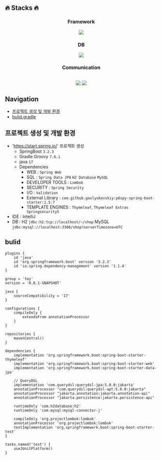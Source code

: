 
## 🔥 Stacks 🔥

<div align="center">
<h3>Framework</h3>
<img src="https://img.shields.io/badge/springboot-6DB33F?style=for-the-badge&logo=springboot&logoColor=white">
<br>
<h3>DB</h3>
<img src="https://img.shields.io/badge/mysql-4479A1?style=for-the-badge&logo=mysql&logoColor=white">
<br>
<h3>Communication</h3>
<br>
<img src="https://img.shields.io/badge/notion-000000?style=for-the-badge&logo=notion&logoColor=white">
<img src="https://img.shields.io/badge/github-181717?style=for-the-badge&logo=github&logoColor=white">

</div>

## Navigation
- [프로젝트 생성 및 개발 환경](#프로젝트-생성-및-개발-환경)
- [bulid.gradle](#bulid)


## 프로젝트 생성 및 개발 환경
- 'https://start.spring.io/' 프로젝트 생성
    - SpringBoot `3.2.3`
    - Gradle Groovy `7.6.1`
    - java `17`
    - Dependencies
        - WEB : `Spring Web`
        - SQL : `Spring Data JPA`  `H2 Database` `MySQL`
        - DEVELOPER TOOLS : `Lombok`
        - SECURITY : `Spring Security`
        - I/O : `Validation`
        - External Library : `com.github.gavlyukovskiy:p6spy-spring-boot-starter:1.5.7`
        - TEMPLATE ENGINES : `Thymeleaf`, `Thymeleaf Extras Springsecurity5`
- IDE : IntelliJ
- DB : H2 `jdbc:h2:tcp://localhost/~/shop`
       MySQL `jdbc:mysql://localhost:3306/shop?serverTimezone=UTC`

## bulid

	plugins {
		id 'java'
		id 'org.springframework.boot' version '3.2.3'
		id 'io.spring.dependency-management' version '1.1.4'
	}
	
	group = 'toy'
	version = '0.0.1-SNAPSHOT'
	
	java {
		sourceCompatibility = '17'
	}
	
	configurations {
		compileOnly {
			extendsFrom annotationProcessor
		}
	}
	
	repositories {
		mavenCentral()
	}
	
	dependencies {
		implementation 'org.springframework.boot:spring-boot-starter-thymeleaf'
		implementation 'org.springframework.boot:spring-boot-starter-web'
		implementation 'org.springframework.boot:spring-boot-starter-data-jpa'
	
		// QueryDSL
		implementation 'com.querydsl:querydsl-jpa:5.0.0:jakarta'
		annotationProcessor "com.querydsl:querydsl-apt:5.0.0:jakarta"
		annotationProcessor "jakarta.annotation:jakarta.annotation-api"
		annotationProcessor "jakarta.persistence:jakarta.persistence-api"
	
		runtimeOnly 'com.h2database:h2'
		runtimeOnly 'com.mysql:mysql-connector-j'
	
		compileOnly 'org.projectlombok:lombok'
		annotationProcessor 'org.projectlombok:lombok'
		testImplementation 'org.springframework.boot:spring-boot-starter-test'
	}
	
	tasks.named('test') {
		useJUnitPlatform()
	}


